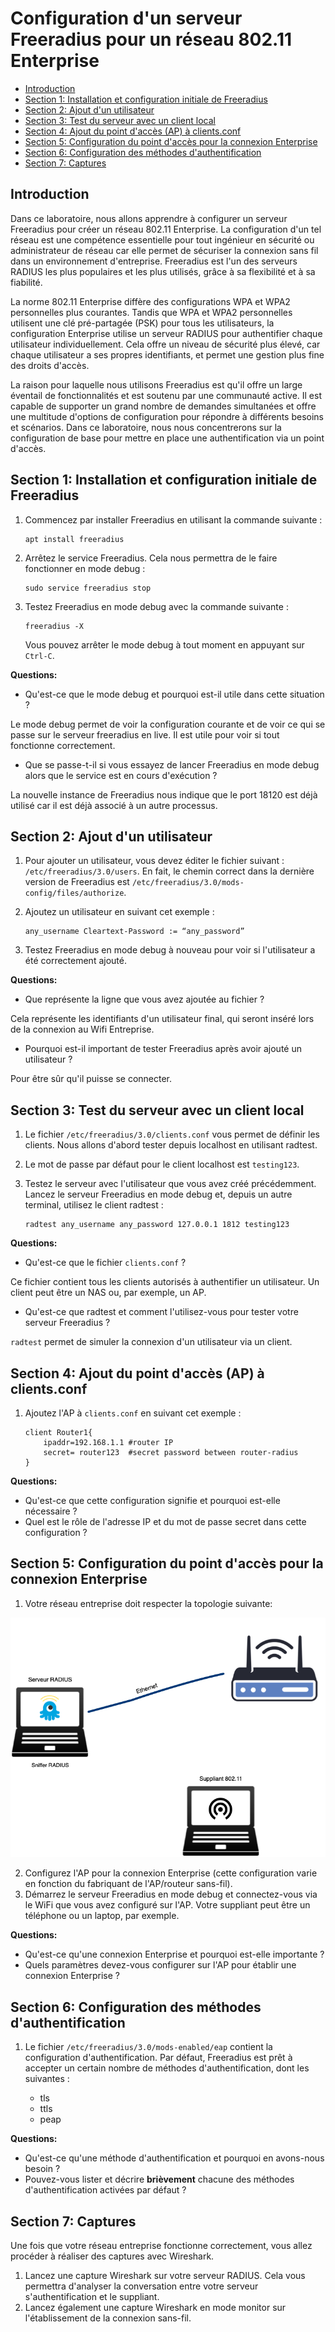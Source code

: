 # Configuration d'un serveur Freeradius pour un réseau 802.11 Enterprise


- [Introduction](#introduction)
- [Section 1: Installation et configuration initiale de Freeradius](#section-1-installation-et-configuration-initiale-de-freeradius)
- [Section 2: Ajout d'un utilisateur](#section-2-ajout-dun-utilisateur)
- [Section 3: Test du serveur avec un client local](#section-3-test-du-serveur-avec-un-client-local)
- [Section 4: Ajout du point d'accès (AP) à clients.conf](#section-4-ajout-du-point-daccès-ap-à-clientsconf)
- [Section 5: Configuration du point d'accès pour la connexion Enterprise](#section-5-configuration-du-point-daccès-pour-la-connexion-enterprise)
- [Section 6: Configuration des méthodes d'authentification](#section-6-configuration-des-méthodes-dauthentification)
- [Section 7: Captures](#section-7-captures)

## Introduction

Dans ce laboratoire, nous allons apprendre à configurer un serveur Freeradius pour créer un réseau 802.11 Enterprise. La configuration d'un tel réseau est une compétence essentielle pour tout ingénieur en sécurité ou administrateur de réseau car elle permet de sécuriser la connexion sans fil dans un environnement d'entreprise. Freeradius est l'un des serveurs RADIUS les plus populaires et les plus utilisés, grâce à sa flexibilité et à sa fiabilité.

La norme 802.11 Enterprise diffère des configurations WPA et WPA2 personnelles plus courantes. Tandis que WPA et WPA2 personnelles utilisent une clé pré-partagée (PSK) pour tous les utilisateurs, la configuration Enterprise utilise un serveur RADIUS pour authentifier chaque utilisateur individuellement. Cela offre un niveau de sécurité plus élevé, car chaque utilisateur a ses propres identifiants, et permet une gestion plus fine des droits d'accès.

La raison pour laquelle nous utilisons Freeradius est qu'il offre un large éventail de fonctionnalités et est soutenu par une communauté active. Il est capable de supporter un grand nombre de demandes simultanées et offre une multitude d'options de configuration pour répondre à différents besoins et scénarios. Dans ce laboratoire, nous nous concentrerons sur la configuration de base pour mettre en place une authentification via un point d'accès.


## Section 1: Installation et configuration initiale de Freeradius

1. Commencez par installer Freeradius en utilisant la commande suivante :

    ```
    apt install freeradius
    ```

2. Arrêtez le service Freeradius. Cela nous permettra de le faire fonctionner en mode debug :

    ```
    sudo service freeradius stop
    ```

3. Testez Freeradius en mode debug avec la commande suivante :

    ```
    freeradius -X
    ```

   Vous pouvez arrêter le mode debug à tout moment en appuyant sur `Ctrl-C`.

**Questions:**

- Qu'est-ce que le mode debug et pourquoi est-il utile dans cette situation ?

Le mode debug permet de voir la configuration courante et de voir ce qui se passe sur le serveur freeradius en live.
Il est utile pour voir si tout fonctionne correctement.

- Que se passe-t-il si vous essayez de lancer Freeradius en mode debug alors que le service est en cours d'exécution ?

La nouvelle instance de Freeradius nous indique que le port 18120 est déjà utilisé car il est déjà associé à un autre processus.

## Section 2: Ajout d'un utilisateur

1. Pour ajouter un utilisateur, vous devez éditer le fichier suivant : `/etc/freeradius/3.0/users`. En fait, le chemin correct dans la dernière version de Freeradius est `/etc/freeradius/3.0/mods-config/files/authorize`. 

2. Ajoutez un utilisateur en suivant cet exemple :

    ```
    any_username Cleartext-Password := “any_password”
    ```

3. Testez Freeradius en mode debug à nouveau pour voir si l'utilisateur a été correctement ajouté.

**Questions:**

- Que représente la ligne que vous avez ajoutée au fichier ?

Cela représente les identifiants d'un utilisateur final, qui seront inséré lors de la connexion au Wifi Entreprise.

- Pourquoi est-il important de tester Freeradius après avoir ajouté un utilisateur ?

Pour être sûr qu'il puisse se connecter.

## Section 3: Test du serveur avec un client local

1. Le fichier `/etc/freeradius/3.0/clients.conf` vous permet de définir les clients. Nous allons d'abord tester depuis localhost en utilisant radtest.

2. Le mot de passe par défaut pour le client localhost est `testing123`.

3. Testez le serveur avec l'utilisateur que vous avez créé précédemment. Lancez le serveur Freeradius en mode debug et, depuis un autre terminal, utilisez le client radtest :

    ```
    radtest any_username any_password 127.0.0.1 1812 testing123
    ```

**Questions:**

- Qu'est-ce que le fichier `clients.conf` ?

Ce fichier contient tous les clients autorisés à authentifier un utilisateur. Un client peut être un NAS ou, par exemple, un AP.

- Qu'est-ce que radtest et comment l'utilisez-vous pour tester votre serveur Freeradius ?

`radtest` permet de simuler la connexion d'un utilisateur via un client.

## Section 4: Ajout du point d'accès (AP) à clients.conf

1. Ajoutez l'AP à `clients.conf` en suivant cet exemple :

    ```
    client Router1{ 
        ipaddr=192.168.1.1 #router IP 
        secret= router123  #secret password between router-radius 
    } 
    ```

**Questions:**

- Qu'est-ce que cette configuration signifie et pourquoi est-elle nécessaire ?
- Quel est le rôle de l'adresse IP et du mot de passe secret dans cette configuration ?

## Section 5: Configuration du point d'accès pour la connexion Enterprise

1. Votre réseau entreprise doit respecter la topologie suivante:

![](images/Topologie.png)

2. Configurez l'AP pour la connexion Enterprise (cette configuration varie en fonction du fabriquant de l'AP/routeur sans-fil). 
3. Démarrez le serveur Freeradius en mode debug et connectez-vous via le WiFi que vous avez configuré sur l'AP. Votre suppliant peut être un téléphone ou un laptop, par exemple.

**Questions:**

- Qu'est-ce qu'une connexion Enterprise et pourquoi est-elle importante ?
- Quels paramètres devez-vous configurer sur l'AP pour établir une connexion Enterprise ?

## Section 6: Configuration des méthodes d'authentification

1. Le fichier `/etc/freeradius/3.0/mods-enabled/eap` contient la configuration d'authentification. Par défaut, Freeradius est prêt à accepter un certain nombre de méthodes d'authentification, dont les suivantes :

   - tls
   - ttls
   - peap

**Questions:**

- Qu'est-ce qu'une méthode d'authentification et pourquoi en avons-nous besoin ?
- Pouvez-vous lister et décrire **brièvement** chacune des méthodes d'authentification activées par défaut ?

## Section 7: Captures

Une fois que votre réseau entreprise fonctionne correctement, vous allez procéder à réaliser des captures avec Wireshark.

1. Lancez une capture Wireshark sur votre serveur RADIUS. Cela vous permettra d'analyser la conversation entre votre serveur s'authentification et le suppliant.
2. Lancez également une capture Wireshark en mode monitor sur l'établissement de la connexion sans-fil.
